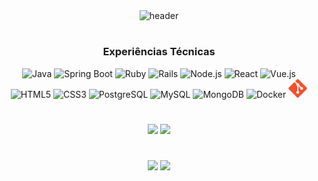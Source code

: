 <div align="center">
  <img alt="header" height="230rem" src="https://user-images.githubusercontent.com/68754092/170893832-0eac95d7-897d-4813-9855-59b93c582cb4.png" />
</div>

#

<div align="center">
  <h3>Experiências Técnicas</h3>
</div>
  
<div align="center">
  
  <!-- Backend -->
  <img height="30" src="https://cdn.jsdelivr.net/gh/devicons/devicon/icons/java/java-original.svg" title="Java" />
  <img height="30" src="https://cdn.jsdelivr.net/gh/devicons/devicon/icons/spring/spring-original.svg" title="Spring Boot" />
  <img height="30" src="https://cdn.jsdelivr.net/gh/devicons/devicon/icons/ruby/ruby-plain.svg" title="Ruby" />
  <img height="30" src="https://cdn.jsdelivr.net/gh/devicons/devicon/icons/rails/rails-plain.svg" title="Rails" />
  <img height="30" src="https://cdn.jsdelivr.net/gh/devicons/devicon/icons/nodejs/nodejs-original.svg" title="Node.js" />

  <!-- Frontend -->
  <img height="30" src="https://cdn.jsdelivr.net/gh/devicons/devicon/icons/react/react-original.svg" title="React" />
  <img height="30" src="https://cdn.jsdelivr.net/gh/devicons/devicon/icons/vuejs/vuejs-original.svg" title="Vue.js" />
  <img height="30" src="https://cdn.jsdelivr.net/gh/devicons/devicon/icons/html5/html5-original.svg" title="HTML5" />
  <img height="30" src="https://cdn.jsdelivr.net/gh/devicons/devicon/icons/css3/css3-original.svg" title="CSS3" />

  <!-- Bancos -->
  <img height="30" src="https://cdn.jsdelivr.net/gh/devicons/devicon/icons/postgresql/postgresql-plain.svg" title="PostgreSQL" />
  <img height="30" src="https://cdn.jsdelivr.net/gh/devicons/devicon/icons/mysql/mysql-original.svg" title="MySQL" />
  <img height="30" src="https://cdn.jsdelivr.net/gh/devicons/devicon/icons/mongodb/mongodb-original.svg" title="MongoDB" />

  <!-- Infra -->
  <img height="30" src="https://cdn.jsdelivr.net/gh/devicons/devicon/icons/docker/docker-plain.svg" title="Docker" />
  <img height="30" src="https://raw.githubusercontent.com/devicons/devicon/master/icons/git/git-original.svg" title="Git" />
  
</div>

#

<div align="center">
  <img height="160em" src="https://github-readme-stats.vercel.app/api?username=vitoriasaturnino&show_icons=true&theme=radical&include_all_commits=true&count_private=true"/>
  <img height="160em" src="https://github-readme-stats.vercel.app/api/top-langs/?username=vitoriasaturnino&layout=compact&langs_count=7&theme=radical"/>
</div>

#

<div align="center">
  <a href="https://www.linkedin.com/in/vit%C3%B3ria-cristina-saturnino-de-moura-6393391b0/" target="_blank"><img src="https://img.shields.io/badge/-LinkedIn-%230077B5?style=for-the-badge&logo=linkedin&logoColor=white"></a> 
  <a href="mailto:vim.saturnino@gmail.com"><img src="https://img.shields.io/badge/-Gmail-%23333?style=for-the-badge&logo=gmail&logoColor=white"></a>
</div>
